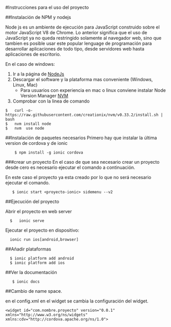 
#Instrucciones para el uso del proyecto


##Instalación de NPM y nodejs

Node js es un ambiente de ejecución para JavaScript construido sobre el motor JavaScript V8 de Chrome. Lo anterior significa que el uso de JavaScript ya no queda restringido solamente al navegador web, sino que tambien es posible usar este popular lenguage de programación para desarrollar aplicaciones de todo tipo, desde servidores web hasta aplicaciones de escritorio.

En el caso de windows:

1. Ir a la página de [NodeJs](https://nodejs.org/en/download/)
2. Descargar el software y la plataforma mas conveniente (Windows, Linux, Mac)
    - Para usuarios con experiencia en mac o linux conviene instalar Node Version Manager [NVM](https://github.com/creationix/nvm)
3. Comprobar con la linea de comando
```
$   curl -o- https://raw.githubusercontent.com/creationix/nvm/v0.33.2/install.sh | bash
$   nvm install node
$   nvm  use node
```

##Instalación de paquetes necesarios
Primero hay que instalar la última version de cordova y de ionic
```
    $ npm install -g ionic cordova
```

###crear un proyecto
En el caso de que sea necesario crear un proyecto desde cero es necesario ejecutar el comando a continuación.

En este caso el proyecto ya esta creado por lo que no será necesario ejecutar el comando.
```
   $ ionic start <proyecto-ionic> sidemenu --v2
```


##Ejecución del proyecto


Abrir el proyecto en web server
```
  $   ionic serve
```

Ejecutar el proyecto en dispositivo:

```
  ionic run ios[android,browser]
```

##Añadir plataformas

```
  $ ionic platform add android
  $ ionic platform add ios

```
 

##Ver la documentación
 

``` 
   $ ionic docs

```

##Cambio de name space.

en el config.xml  en el widget se cambia la configuración del widget.


```
<widget id="com.nombre.proyecto" version="0.0.1" xmlns="http://www.w3.org/ns/widgets" xmlns:cdv="http://cordova.apache.org/ns/1.0">
```


